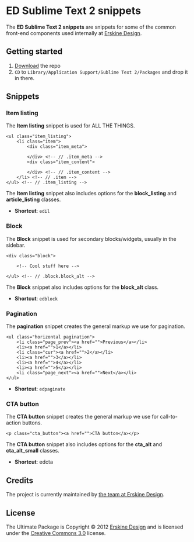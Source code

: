 # ED Sublime Text 2 snippets
The **ED Sublime Text 2 snippets** are snippets for some of the common front-end components used internally at [Erskine Design][erskine].

## Getting started
1. [Download][download] the repo
2. `CD` to `Library/Application Support/Sublime Text 2/Packages` and drop it in there.

## Snippets

### Item listing
The **Item listing** snippet is used for ALL THE THINGS.

    <ul class="item_listing">
        <li class="item">
            <div class="item_meta">

            </div> <!-- // .item_meta -->
            <div class="item_content">

            </div> <!-- // .item_content -->
        </li> <!-- // .item -->
    </ul> <!-- // .item_listing -->

The **Item listing** snippet also includes options for the **block_listing** and **article_listing** classes.

- **Shortcut**: `edil`

### Block
The **Block** snippet is used for secondary blocks/widgets, usually in the sidebar.

    <div class="block">

        <!-- Cool stuff here -->

    </ul> <!-- // .block.block_alt -->

The **Block** snippet also includes options for the **block_alt** class.

- **Shortcut**: `edblock`

### Pagination
The **pagination** snippet creates the general markup we use for pagination.

    <ul class="horizontal pagination">
        <li class="page_prev"><a href="">Previous</a></li>
        <li><a href="">1</a></li>
        <li class="cur"><a href="">2</a></li>
        <li><a href="">3</a></li>
        <li><a href="">4</a></li>
        <li><a href="">5</a></li>
        <li class="page_next"><a href="">Next</a></li>
    </ul>

- **Shortcut**: `edpaginate`

### CTA button
The **CTA button** snippet creates the general markup we use for call-to-action buttons.

    <p class="cta_button"><a href="">CTA button</a></p>

The **CTA button** snippet also includes options for the **cta_alt** and **cta_alt_small** classes.

- **Shortcut**: edcta

## Credits
The project is currently maintained by [the team at Erskine Design][erskine team].

## License
The Ultimate Package is Copyright &copy; 2012 [Erskine Design][erskine] and is licensed under the [Creative Commons 3.0][license] license.

[erskine]: http://erskinedesign.com/
[erskine team]: https://twitter.com/erskinedesign/team/members
[download]: https://github.com/erskinedesign/ed.sublime_snippets/zipball/master
[license]: http://creativecommons.org/licenses/by-nc-sa/3.0/